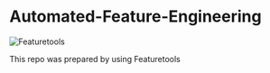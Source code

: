 # Automated-Feature-Engineering
![Featuretools](https://cdn.analyticsvidhya.com/wp-content/uploads/2018/02/featuretools.png)

This repo was prepared by using Featuretools
